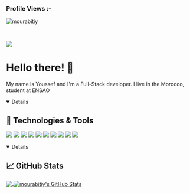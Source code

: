 <br>

<p align="right"> <h3>Profile Views :-</h3> <img src="https://komarev.com/ghpvc/?username=mourabitiy&label=Profile%20views&color=0e75b6&style=flat"
    alt="mourabitiy" /> 
  </p>

<br>

![](https://komarev.com/ghpvc/?username=mourabitiy&style=flat-square) [](https://github.com/mourabitiy)

# Hello there! 👋

My name is Youssef and I'm a Full-Stack developer. I live in the Morocco, student at ENSAO


<details style="cursor: pointer;" open>
 
## 🔧 Technologies & Tools
![](https://img.shields.io/badge/OS-Linux-informational?style=flat&logo=linux&logoColor=white&color=2bbc8a)
![](https://img.shields.io/badge/Distro-Manjaro-informational?style=flat&logo=manjaro&logoColor=white&color=2bbc8a)
![](https://img.shields.io/badge/Editor-VSC-informational?style=flat&logo=visualstudiocode&logoColor=white&color=2bbc8a)
![](https://img.shields.io/badge/Code-Python-informational?style=flat&logo=python&logoColor=white&color=2bbc8a)
![](https://img.shields.io/badge/Code-Cpp-informational?style=flat&logo=c&logoColor=white&color=2bbc8a)
![](https://img.shields.io/badge/Code-Javascript-informational?style=flat&logo=javascript&logoColor=white&color=2bbc8a)
![](https://img.shields.io/badge/Shell-Bash-informational?style=flat&logo=gnu-bash&logoColor=white&color=2bbc8a)
![](https://img.shields.io/badge/Tools-PostgreSQL-informational?style=flat&logo=postgresql&logoColor=white&color=2bbc8a)
![](https://img.shields.io/badge/Tools-MongoDB-informational?style=flat&logo=mongodb&logoColor=white&color=2bbc8a)
![](https://img.shields.io/badge/Cloud-Replit-informational?style=flat&logo=replit&logoColor=white&color=2bbc8a)

</details>

<details style="cursor: pointer;" open>
  
## &#x1f4c8; GitHub Stats

<a href="https://github.com/mourabitiy/mourabitiy">
  <img align="center" src="https://github-readme-stats.vercel.app/api/top-langs/?username=mourabitiy&title_color=ffffff&text_color=c9cacc&icon_color=2bbc8a&bg_color=1d1f21" />
</a>
<a href="https://github.com/mourabitiy/mourabitiy">
  <img align="center" src="https://github-readme-stats.vercel.app/api?username=mourabitiy&show_icons=true&line_height=27&count_private=true&title_color=ffffff&text_color=c9cacc&icon_color=2bbc8a&bg_color=1d1f21" alt="mourabitiy's GitHub Stats" />
</a>
  
  </details>
</a>    

<!-- links to social media icons -->

<!-- icons with padding -->

[1.1]: http://i.imgur.com/tXSoThF.png (twitter icon with padding)
[2.1]: http://i.imgur.com/0o48UoR.png (github icon with padding)

<!-- icons without padding -->

[1.2]: http://i.imgur.com/wWzX9uB.png (twitter icon without padding)
[2.2]: http://i.imgur.com/9I6NRUm.png (github icon without padding)
[3.2]: https://raw.githubusercontent.com/mourabitiy/mourabitiy/master/linkedin-3-16.png (LinkedIn icon without padding)

<!-- Resources -->
<!-- Icons: https://simpleicons.org/ -->
<!-- GitHub Stats: https://github.com/mourabitiy/github-readme-stats -->
<!-- Emojis: https://emojipedia.org/emoji/ -->
<!-- HTML Emojis: https://www.fileformat.info/index.htm -->
<!-- Shields: https://shields.io/ -->
